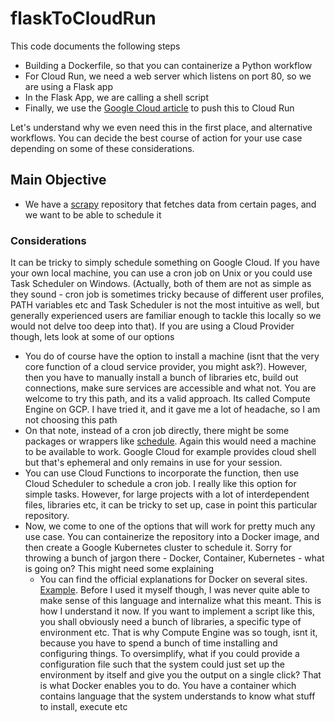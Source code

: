 # flaskToCloudRun
This code documents the following steps
- Building a Dockerfile, so that you can containerize a Python workflow
- For Cloud Run, we need a web server which listens on port 80, so we are using a Flask app
- In the Flask App, we are calling a shell script
- Finally, we use the [Google Cloud article](https://cloud.google.com/run/docs/quickstarts/build-and-deploy/deploy-python-service) to push this to Cloud Run

Let's understand why we even need this in the first place, and alternative workflows. You can decide the best course of action for your use case depending on some of these considerations.
## Main Objective
- We have a [scrapy](https://docs.scrapy.org/en/latest/intro/overview.html) repository that fetches data from certain pages, and we want to be able to schedule it
### Considerations
It can be tricky to simply schedule something on Google Cloud. If you have your own local machine, you can use a cron job on Unix or you could use Task Scheduler on Windows. (Actually, both of them are not as simple as they sound - cron job is sometimes tricky because of different user profiles, PATH variables etc and Task Scheduler is not the most intuitive as well, but generally experienced users are familiar enough to tackle this locally so we would not delve too deep into that). If you are using a Cloud Provider though, lets look at some of our options
- You do of course have the option to install a machine (isnt that the very core function of a cloud service provider, you might ask?). However, then you have to manually install a bunch of libraries etc, build out connections, make sure services are accessible and what not. You are welcome to try this path, and its a valid approach. Its called Compute Engine on GCP. I have tried it, and it gave me a lot of headache, so I am not choosing this path
- On that note, instead of a cron job directly, there might be some packages or wrappers like [schedule](https://schedule.readthedocs.io/en/stable/). Again this would need a machine to be available to work. Google Cloud for example provides cloud shell but that's ephemeral and only remains in use for your session. 
- You can use Cloud Functions to incorporate the function, then use Cloud Scheduler to schedule a cron job. I really like this option for simple tasks. However, for large projects with a lot of interdependent files, libraries etc, it can be tricky to set up, case in point this particular repository. 
- Now, we come to one of the options that will work for pretty much any use case. You can containerize the repository into a Docker image, and then create a Google Kubernetes cluster to schedule it. Sorry for throwing a bunch of jargon there - Docker, Container, Kubernetes - what is going on? This might need some explaining
   - You can find the official explanations for Docker on several sites. [Example](https://www.ibm.com/sg-en/topics/docker). Before I used it myself though, I was never quite able to make sense of this language and internalize what this meant. This is how I understand it now. If you want to implement a script like this, you shall obviously need a bunch of libraries, a specific type of environment etc. That is why Compute Engine was so tough, isnt it, because you have to spend a bunch of time installing and configuring things. To oversimplify, what if you could provide a configuration file such that the system could just set up the environment by itself and give you the output on a single click? That is what Docker enables you to do. You have a container which contains language that the system understands to know what stuff to install, execute etc

